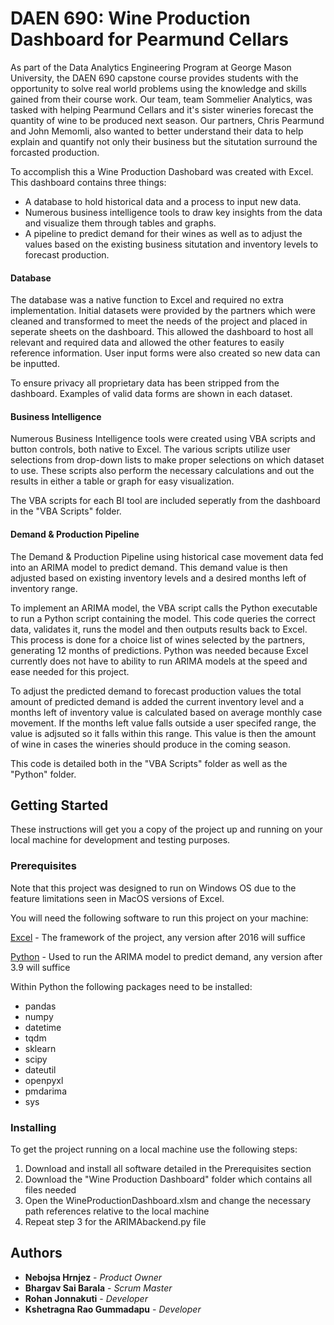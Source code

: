 # DAEN 690: Wine Production Dashboard for Pearmund Cellars

As part of the Data Analytics Engineering Program at George Mason University, the DAEN 690 capstone course provides students with the opportunity to solve real world problems using the knowledge and skills gained from their course work. Our team, team Sommelier Analytics, was tasked with helping Pearmund Cellars and it's sister wineries forecast the quantity of wine to be produced next season. Our partners, Chris Pearmund and John Memomli, also wanted to better understand their data to help explain and quantify not only their business but the situtation surround the forcasted production.

To accomplish this a Wine Production Dashobard was created with Excel. This dashboard contains three things:
* A database to hold historical data and a process to input new data.
* Numerous business intelligence tools to draw key insights from the data and visualize them through tables and graphs.
* A pipeline to predict demand for their wines as well as to adjust the values based on the existing business situtation and inventory levels to forecast production.

#### Database

The database was a native function to Excel and required no extra implementation. Initial datasets were provided by the partners which were cleaned and transformed to meet the needs of the project and placed in seperate sheets on the dashboard. This allowed the dashboard to host all relevant and required data and allowed the other features to easily reference information. User input forms were also created so new data can be inputted.

To ensure privacy all proprietary data has been stripped from the dashboard. Examples of valid data forms are shown in each dataset.

#### Business Intelligence

Numerous Business Intelligence tools were created using VBA scripts and button controls, both native to Excel. The various scripts utilize user selections from drop-down lists to make proper selections on which dataset to use. These scripts also perform the necessary calculations and out the results in either a table or graph for easy visualization.

The VBA scripts for each BI tool are included seperatly from the dashboard in the "VBA Scripts" folder.

#### Demand & Production Pipeline

The Demand & Production Pipeline using historical case movement data fed into an ARIMA model to predict demand. This demand value is then adjusted based on existing inventory levels and a desired months left of inventory range.

To implement an ARIMA model, the VBA script calls the Python executable to run a Python script containing the model. This code queries the correct data, validates it, runs the model and then outputs results back to Excel. This process is done for a choice list of wines selected by the partners, generating 12 months of predictions. Python was needed because Excel currently does not have to ability to run ARIMA models at the speed and ease needed for this project.

To adjust the predicted demand to forecast production values the total amount of predicted demand is added the current inventory level and a months left of inventory value is calculated based on average monthly case movement. If the months left value falls outside a user specifed range, the value is adjsuted so it falls within this range. This value is then the amount of wine in cases the wineries should produce in the coming season.

This code is detailed both in the "VBA Scripts" folder as well as the "Python" folder.

## Getting Started

These instructions will get you a copy of the project up and running on your local machine for development and testing purposes.

### Prerequisites

Note that this project was designed to run on Windows OS due to the feature limitations seen in MacOS versions of Excel.

You will need the following software to run this project on your machine:

[Excel](https://www.microsoft.com/en-us/microsoft-365/excel) - The framework of the project, any version after 2016 will suffice

[Python](https://www.python.org/) - Used to run the ARIMA model to predict demand, any version after 3.9 will suffice

Within Python the following packages need to be installed:
- pandas
- numpy
- datetime
- tqdm
- sklearn
- scipy
- dateutil
- openpyxl
- pmdarima
- sys

### Installing

To get the project running on a local machine use the following steps:

1) Download and install all software detailed in the Prerequisites section
2) Download the "Wine Production Dashboard" folder which contains all files needed
3) Open the WineProductionDashboard.xlsm and change the necessary path references relative to the local machine
4) Repeat step 3 for the ARIMAbackend.py file

## Authors

* **Nebojsa Hrnjez** - *Product Owner*
* **Bhargav Sai Barala** - *Scrum Master*
* **Rohan Jonnakuti** - *Developer*
* **Kshetragna Rao Gummadapu** - *Developer*
